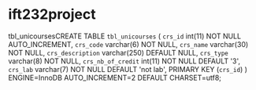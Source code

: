 # ift232project
tbl_unicoursesCREATE TABLE `tbl_unicourses` (
  `crs_id` int(11) NOT NULL AUTO_INCREMENT,
  `crs_code` varchar(6) NOT NULL,
  `crs_name` varchar(30) NOT NULL,
  `crs_description` varchar(250) DEFAULT NULL,
  `crs_type` varchar(8) NOT NULL,
  `crs_nb_of_credit` int(11) NOT NULL DEFAULT '3',
  `crs_lab` varchar(7) NOT NULL DEFAULT 'not lab',
  PRIMARY KEY (`crs_id`)
) ENGINE=InnoDB AUTO_INCREMENT=2 DEFAULT CHARSET=utf8;
